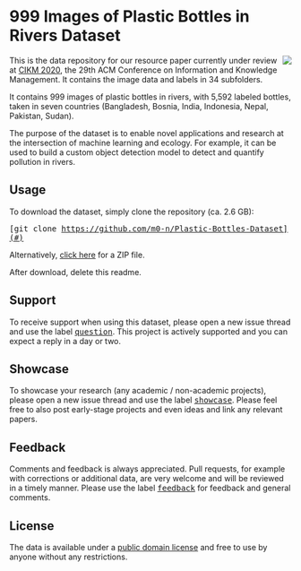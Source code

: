 # 999 Images of Plastic Bottles in Rivers Dataset
<img align="right" src="https://i.imgur.com/nSHYBkQ.png">

This is the data repository for our resource paper currently under review at <a href="https://cikm2020.org/">CIKM 2020</a>, the 29th ACM Conference on Information and Knowledge Management. It contains the image data and labels in 34 subfolders. 

It contains 999 images of plastic bottles in rivers, with 5,592 labeled bottles, taken in seven countries (Bangladesh, Bosnia, India, Indonesia, Nepal, Pakistan, Sudan). 

The purpose of the dataset is to enable novel applications and research at the intersection of machine learning and ecology. For example, it can be used to build a custom object detection model to detect and quantify pollution in rivers.

## Usage
To download the dataset, simply clone the repository (ca. 2.6 GB):

<kbd>[git clone https://github.com/m0-n/Plastic-Bottles-Dataset](#)</kbd>

Alternatively, <a href="https://github.com/m0-n/Plastic-Bottles-Dataset/archive/master.zip">click here</a> for a ZIP file. 

After download, delete this readme. 

## Support
To receive support when using this dataset, please open a new issue thread and use the label <kbd>[question](https://github.com/m0-n/Plastic-Bottles-Dataset/labels/question)</kbd>. This project is actively supported and you can expect a reply in a day or two.

## Showcase
To showcase your research (any academic / non-academic projects), please open a new issue thread and use the label <kbd>[showcase](https://github.com/m0-n/Plastic-Bottles-Dataset/labels/showcase)</kbd>. Please feel free to also post early-stage projects and even ideas and link any relevant papers.


## Feedback
Comments and feedback is always appreciated. Pull requests, for example with corrections or additional data, are very welcome and will be reviewed in a timely manner. Please use the label <kbd>[feedback](https://github.com/m0-n/Plastic-Bottles-Dataset/labels/feedback)</kbd> for feedback and general comments.

## License
The data is available under a <a href="https://wiki.creativecommons.org/wiki/public_domain">public domain license</a> and free to use by anyone without any restrictions.



